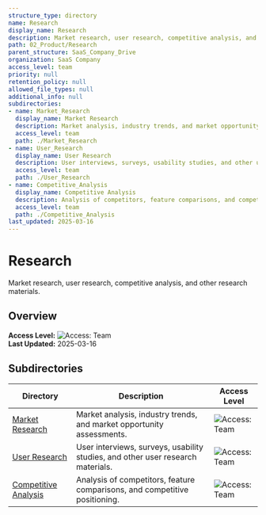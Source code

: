 ```yaml
---
structure_type: directory
name: Research
display_name: Research
description: Market research, user research, competitive analysis, and other research materials.
path: 02_Product/Research
parent_structure: SaaS_Company_Drive
organization: SaaS Company
access_level: team
priority: null
retention_policy: null
allowed_file_types: null
additional_info: null
subdirectories:
- name: Market_Research
  display_name: Market Research
  description: Market analysis, industry trends, and market opportunity assessments.
  access_level: team
  path: ./Market_Research
- name: User_Research
  display_name: User Research
  description: User interviews, surveys, usability studies, and other user research materials.
  access_level: team
  path: ./User_Research
- name: Competitive_Analysis
  display_name: Competitive Analysis
  description: Analysis of competitors, feature comparisons, and competitive positioning.
  access_level: team
  path: ./Competitive_Analysis
last_updated: 2025-03-16
---
```


# Research

Market research, user research, competitive analysis, and other research materials.

## Overview

**Access Level:** ![Access: Team](https://img.shields.io/badge/Access-Team-blue)  
**Last Updated:** 2025-03-16  

## Subdirectories

| Directory | Description | Access Level |
|-----------|-------------|--------------|
| [Market Research](./Market_Research/) | Market analysis, industry trends, and market opportunity assessments. | ![Access: Team](https://img.shields.io/badge/Access-Team-blue) |
| [User Research](./User_Research/) | User interviews, surveys, usability studies, and other user research materials. | ![Access: Team](https://img.shields.io/badge/Access-Team-blue) |
| [Competitive Analysis](./Competitive_Analysis/) | Analysis of competitors, feature comparisons, and competitive positioning. | ![Access: Team](https://img.shields.io/badge/Access-Team-blue) |
